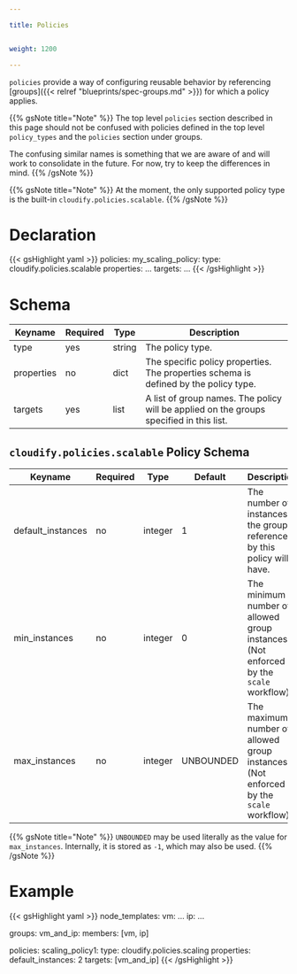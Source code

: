 ```yaml
---

title: Policies


weight: 1200

---
```


`policies` provide a way of configuring reusable behavior by referencing [groups]({{< relref "blueprints/spec-groups.md" >}}) for which a policy applies.

{{% gsNote title="Note" %}}
The top level `policies` section described in this page should not be confused with policies defined in the top level `policy_types` and the `policies`
section under groups.

The confusing similar names is something that we are aware of and will work to consolidate in the future. For now, try to keep the differences in mind.
{{% /gsNote %}}

{{% gsNote title="Note" %}}
At the moment, the only supported policy type is the built-in `cloudify.policies.scalable`.
{{% /gsNote %}}

# Declaration

{{< gsHighlight  yaml >}}
policies:
  my_scaling_policy:
    type: cloudify.policies.scalable
    properties:
      ...
    targets: ...
{{< /gsHighlight >}}


# Schema

Keyname     | Required | Type        | Description
----------- | -------- | ----        | -----------
type        | yes      | string      | The policy type.
properties  | no       | dict        | The specific policy properties. The properties schema is defined by the policy type.
targets     | yes      | list        | A list of group names. The policy will be applied on the groups specified in this list.

## `cloudify.policies.scalable` Policy Schema

Keyname           | Required | Type     | Default   | Description
-----------       | -------- | ----     | ---       | -----------
default_instances | no       | integer  | 1         | The number of instances the groups referenced by this policy will have.
min_instances     | no       | integer  | 0         | The minimum number of allowed group instances. (Not enforced by the `scale` workflow)
max_instances     | no       | integer  | UNBOUNDED | The maximum number of allowed group instances. (Not enforced by the `scale` workflow)

{{% gsNote title="Note" %}}
`UNBOUNDED` may be used literally as the value for `max_instances`. Internally, it is stored as `-1`, which may also be used.
{{% /gsNote %}}

# Example

{{< gsHighlight  yaml >}}
node_templates:
  vm: ...
  ip: ...

groups:
  vm_and_ip:
    members: [vm, ip]

policies:
  scaling_policy1:
    type: cloudify.policies.scaling
    properties:
      default_instances: 2
    targets: [vm_and_ip]
{{< /gsHighlight >}}
